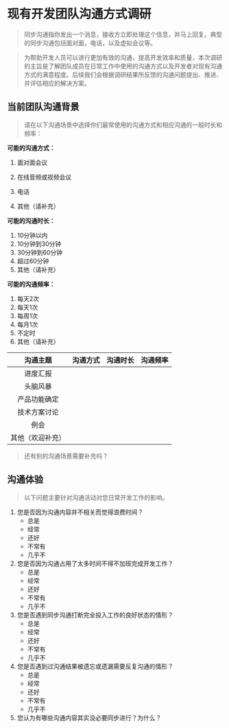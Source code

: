 # 现有开发团队沟通方式调研
> 同步沟通指你发出一个消息，接收方立即处理这个信息，并马上回复。典型的同步沟通包括面对面，电话，以及虚拟会议等。

> 为帮助开发人员可以进行更加有效的沟通，提高开发效率和质量，本次调研的主旨是了解团队成员在日常工作中使用的沟通方式以及开发者对现有沟通方式的满意程度。后续我们会根据调研结果所反馈的沟通问题提出、推进、并评估相应的解决方案。

## 当前团队沟通背景

> 请在以下沟通场景中选择你们最常使用的沟通方式和相应沟通的一般时长和频率：

**可能的沟通方式：**

1. 面对面会议

2. 在线音频或视频会议

3. 电话

4. 其他（请补充）

**可能的沟通时长：**

1. 10分钟以内
2. 10分钟到30分钟
3. 30分钟到60分钟
4. 超过60分钟
5. 其他（请补充）

**可能的沟通频率：**

1. 每天2次
2. 每天1次
3. 每周1次
4. 每月1次
5. 不定时
6. 其他（请补充）

|     沟通主题     | 沟通方式 | 沟通时长 | 沟通频率 |
| :--------------: | :------: | :------: | :------: |
|     进度汇报     |          |          |          |
|     头脑风暴     |          |          |          |
|   产品功能确定   |          |          |          |
|   技术方案讨论   |          |          |          |
|       例会       |          |          |          |
| 其他（欢迎补充） |          |          |          |

> 还有别的沟通场景需要补充吗？

## 沟通体验
> 以下问题主要针对沟通活动对您日常开发工作的影响。

1. 您是否因为沟通内容并不相关而觉得浪费时间？
   - 总是
   - 经常
   - 还好
   - 不常有
   - 几乎不
2. 您是否因为沟通占用了太多时间不得不加班完成开发工作？
   - 总是
   - 经常
   - 还好
   - 不常有
   - 几乎不
3. 您是否遇到同步沟通打断完全投入工作的良好状态的情形？
   - 总是
   - 经常
   - 还好
   - 不常有
   - 几乎不
4. 您是否遇到过沟通结果被遗忘或遗漏需要反复沟通的情形？
   - 总是
   - 经常
   - 还好
   - 不常有
   - 几乎不
5. 您认为有哪些沟通内容其实没必要同步进行？为什么？





